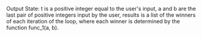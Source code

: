 Output State: t is a positive integer equal to the user's input, a and b are the last pair of positive integers input by the user, results is a list of the winners of each iteration of the loop, where each winner is determined by the function func_1(a, b).